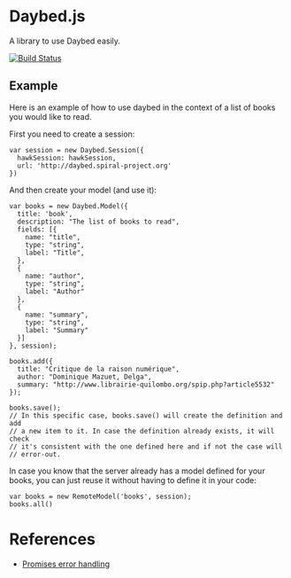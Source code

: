 # Daybed.js

A library to use Daybed easily.

[![Build Status](https://travis-ci.org/spiral-project/daybed.js.png?branch=master)](https://travis-ci.org/spiral-project/daybed.js)


## Example

Here is an example of how to use daybed in the context of a list of books you
would like to read.

First you need to create a session:

    var session = new Daybed.Session({
      hawkSession: hawkSession,
      url: 'http://daybed.spiral-project.org'
    })

And then create your model (and use it):

    var books = new Daybed.Model({
      title: 'book',
      description: "The list of books to read",
      fields: [{
        name: "title",
        type: "string",
        label: "Title",
      },
      {
        name: "author",
        type: "string",
        label: "Author"
      },
      {
        name: "summary",
        type: "string",
        label: "Summary"
      }]
    }, session);

    books.add({
      title: "Critique de la raison numérique",
      author: "Dominique Mazuet, Delga",
      summary: "http://www.librairie-quilombo.org/spip.php?article5532"
    });

    books.save();
    // In this specific case, books.save() will create the definition and add
    // a new item to it. In case the definition already exists, it will check
    // it's consistent with the one defined here and if not the case will
    // error-out.

In case you know that the server already has a model defined for your books,
you can just reuse it without having to define it in your code:

    var books = new RemoteModel('books', session);
    books.all()
    
# References

* [Promises error handling](http://www.html5rocks.com/en/tutorials/es6/promises/#toc-error-handling)
